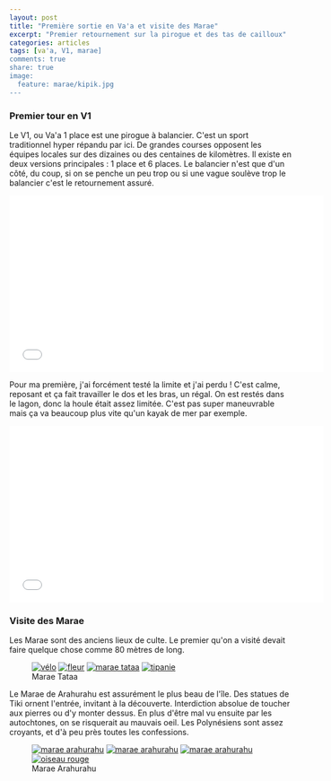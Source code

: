 ```yaml
---
layout: post
title: "Première sortie en Va'a et visite des Marae"
excerpt: "Premier retournement sur la pirogue et des tas de cailloux"
categories: articles
tags: [va'a, V1, marae]
comments: true
share: true
image:
  feature: marae/kipik.jpg
---
```


### Premier tour en V1
Le V1, ou Va'a 1 place est une pirogue à balancier. C'est un sport traditionnel hyper répandu par ici. De grandes courses opposent les équipes locales sur des dizaines ou des centaines de kilomètres. Il existe en deux versions principales : 1 place et 6 places. Le balancier n'est que d'un côté, du coup, si on se penche un peu trop ou si une vague soulève trop le balancier c'est le retournement assuré.

<iframe width="560" height="315" src="//www.youtube.com/embed/YB0pWVaHzrA" frameborder="0"> </iframe>

Pour ma première, j'ai forcément testé la limite et j'ai perdu !
C'est calme, reposant et ça fait travailler le dos et les bras, un régal. On est restés dans le lagon, donc la houle était assez limitée. C'est pas super maneuvrable mais ça va beaucoup plus vite qu'un kayak de mer par exemple.

<iframe width="560" height="315" src="//www.youtube.com/embed/B65iCYkWVJo" frameborder="0"> </iframe>

### Visite des Marae
Les Marae sont des anciens lieux de culte.
Le premier qu'on a visité devait faire quelque chose comme 80 mètres de long.

<figure class="half">
	<a href="{{site.url}}/images/marae/velo.jpg"><img src="{{site.url}}/images/marae/velo.jpg" alt="vélo"></a>
	<a href="{{site.url}}/images/marae/fleur.jpg"><img src="{{site.url}}/images/marae/fleur.jpg" alt="fleur"></a>
	<a href="{{site.url}}/images/marae/tataa.jpg"><img src="{{site.url}}/images/marae/tataa.jpg" alt="marae tataa"></a>
	<a href="{{site.url}}/images/marae/tipanie.jpg"><img src="{{site.url}}/images/marae/tipanie.jpg" alt="tipanie"></a>
	<figcaption>Marae Tataa</figcaption>
</figure>

Le Marae de Arahurahu est assurément le plus beau de l'île. Des statues de Tiki ornent l'entrée, invitant à la découverte. Interdiction absolue de toucher aux pierres ou d'y monter dessus. En plus d'être mal vu ensuite par les autochtones, on se risquerait au mauvais oeil. Les Polynésiens sont assez croyants, et d'à peu près toutes les confessions.

<figure class="half">
	<a href="{{site.url}}/images/marae/arahurahu1.jpg"><img src="{{site.url}}/images/marae/arahurahu1.jpg" alt="marae arahurahu"></a>
	<a href="{{site.url}}/images/marae/arahurahu2.jpg"><img src="{{site.url}}/images/marae/arahurahu2.jpg" alt="marae arahurahu"></a>
	<a href="{{site.url}}/images/marae/arahurahu3.jpg"><img src="{{site.url}}/images/marae/arahurahu3.jpg" alt="marae arahurahu"></a>
	<a href="{{site.url}}/images/marae/oiseau-rouge.jpg"><img src="{{site.url}}/images/marae/oiseau-rouge.jpg" alt="oiseau rouge"></a>
	<figcaption>Marae Arahurahu</figcaption>
</figure>
